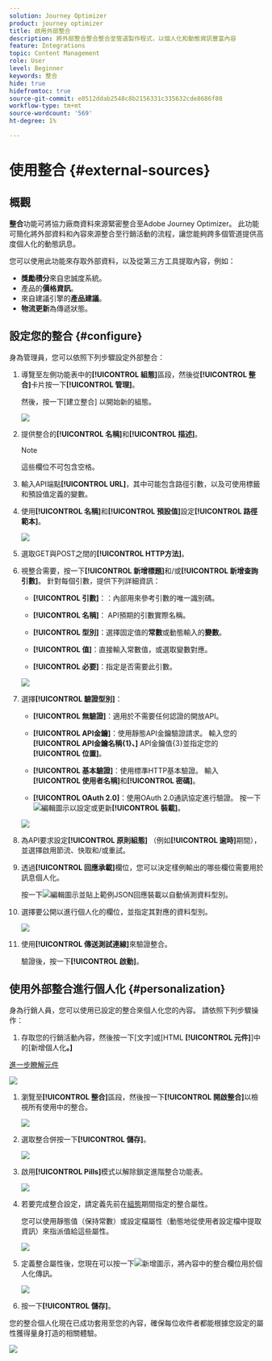 ```yaml
---
solution: Journey Optimizer
product: journey optimizer
title: 啟用外部整合
description: 將外部整合整合整合至管道製作程式，以個人化和動態資訊豐富內容
feature: Integrations
topic: Content Management
role: User
level: Beginner
keywords: 整合
hide: true
hidefromtoc: true
source-git-commit: e8512ddab2548c8b2156331c335632cde8686f80
workflow-type: tm+mt
source-wordcount: '569'
ht-degree: 1%

---
```


# 使用整合 {#external-sources}

## 概觀

**整合**&#x200B;功能可將協力廠商資料來源緊密整合至Adobe Journey Optimizer。 此功能可簡化將外部資料和內容來源整合至行銷活動的流程，讓您能夠跨多個管道提供高度個人化的動態訊息。

您可以使用此功能來存取外部資料，以及從第三方工具提取內容，例如：

* **獎勵積分**&#x200B;來自忠誠度系統。
* 產品的&#x200B;**價格資訊**。
* 來自建議引擎的&#x200B;**產品建議**。
* **物流更新**&#x200B;為傳遞狀態。

## 設定您的整合 {#configure}

身為管理員，您可以依照下列步驟設定外部整合：

1. 導覽至左側功能表中的&#x200B;**[!UICONTROL 組態]**&#x200B;區段，然後從&#x200B;**[!UICONTROL 整合]**&#x200B;卡片按一下&#x200B;**[!UICONTROL 管理]**。

   然後，按一下[建立整合] **&#x200B;**&#x200B;以開始新的組態。

   ![](assets/external-integration-config-1.png)

1. 提供整合的&#x200B;**[!UICONTROL 名稱]**&#x200B;和&#x200B;**[!UICONTROL 描述]**。

   >[!NOTE]
   >
   >這些欄位不可包含空格。

1. 輸入API端點&#x200B;**[!UICONTROL URL]**，其中可能包含路徑引數，以及可使用標籤和預設值定義的變數。

1. 使用&#x200B;**[!UICONTROL 名稱]**&#x200B;和&#x200B;**[!UICONTROL 預設值]**&#x200B;設定&#x200B;**[!UICONTROL 路徑範本]**。

   ![](assets/external-integration-config-2.png)

1. 選取GET與POST之間的&#x200B;**[!UICONTROL HTTP方法]**。

1. 視整合需要，按一下&#x200B;**[!UICONTROL 新增標題]**&#x200B;和/或&#x200B;**[!UICONTROL 新增查詢引數]**。 針對每個引數，提供下列詳細資訊：

   * **[!UICONTROL 引數]**：：內部用來參考引數的唯一識別碼。

   * **[!UICONTROL 名稱]**： API預期的引數實際名稱。

   * **[!UICONTROL 型別]**：選擇固定值的&#x200B;**常數**&#x200B;或動態輸入的&#x200B;**變數**。

   * **[!UICONTROL 值]**：直接輸入常數值，或選取變數對應。

   * **[!UICONTROL 必要]**：指定是否需要此引數。

   ![](assets/external-integration-config-3.png)

1. 選擇&#x200B;**[!UICONTROL 驗證型別]**：

   * **[!UICONTROL 無驗證]**：適用於不需要任何認證的開放API。

   * **[!UICONTROL API金鑰]**：使用靜態API金鑰驗證請求。 輸入您的&#x200B;**[!UICONTROL API金鑰名稱{1&#x200B;}、]** API金鑰值{3&#x200B;}並指定您的&#x200B;**[!UICONTROL 位置]**。**&#x200B;**

   * **[!UICONTROL 基本驗證]**：使用標準HTTP基本驗證。 輸入&#x200B;**[!UICONTROL 使用者名稱]**&#x200B;和&#x200B;**[!UICONTROL 密碼]**。

   * **[!UICONTROL OAuth 2.0]**：使用OAuth 2.0通訊協定進行驗證。 按一下![編輯](assets/do-not-localize/Smock_Edit_18_N.svg)圖示以設定或更新&#x200B;**[!UICONTROL 裝載]**。

   ![](assets/external-integration-config-4.png)

1. 為API要求設定&#x200B;**[!UICONTROL 原則組態]** （例如&#x200B;**[!UICONTROL 逾時]**&#x200B;期間），並選擇啟用節流、快取和/或重試。

1. 透過&#x200B;**[!UICONTROL 回應承載]**&#x200B;欄位，您可以決定樣例輸出的哪些欄位需要用於訊息個人化。

   按一下![編輯](assets/do-not-localize/Smock_Edit_18_N.svg)圖示並貼上範例JSON回應裝載以自動偵測資料型別。

1. 選擇要公開以進行個人化的欄位，並指定其對應的資料型別。

   ![](assets/external-integration-config-5.png)

1. 使用&#x200B;**[!UICONTROL 傳送測試連線]**&#x200B;來驗證整合。

   驗證後，按一下&#x200B;**[!UICONTROL 啟動]**。

## 使用外部整合進行個人化 {#personalization}

身為行銷人員，您可以使用已設定的整合來個人化您的內容。 請依照下列步驟操作：

1. 存取您的行銷活動內容，然後按一下[文字]或[HTML **[!UICONTROL 元件]**]中的[新增個人化&#x200B;**。]**

[進一步瞭解元件](../email/content-components.md)

   ![](assets/external-integration-content-1.png)

1. 瀏覽至&#x200B;**[!UICONTROL 整合]**&#x200B;區段，然後按一下&#x200B;**[!UICONTROL 開啟整合]**&#x200B;以檢視所有使用中的整合。

   ![](assets/external-integration-content-2.png)

1. 選取整合併按一下&#x200B;**[!UICONTROL 儲存]**。

   ![](assets/external-integration-content-3.png)

1. 啟用&#x200B;**[!UICONTROL Pills]**&#x200B;模式以解除鎖定進階整合功能表。

   ![](assets/external-integration-content-4.png)

1. 若要完成整合設定，請定義先前在[組態](#configure)期間指定的整合屬性。

   您可以使用靜態值（保持常數）或設定檔屬性（動態地從使用者設定檔中提取資訊）來指派值給這些屬性。

   ![](assets/external-integration-content-5.png)

1. 定義整合屬性後，您現在可以按一下![新增](assets/do-not-localize/Smock_Add_18_N.svg)圖示，將內容中的整合欄位用於個人化傳訊。

   ![](assets/external-integration-content-6.png)

1. 按一下&#x200B;**[!UICONTROL 儲存]**。

您的整合個人化現在已成功套用至您的內容，確保每位收件者都能根據您設定的屬性獲得量身打造的相關體驗。

![](assets/external-integration-content-7.png)




